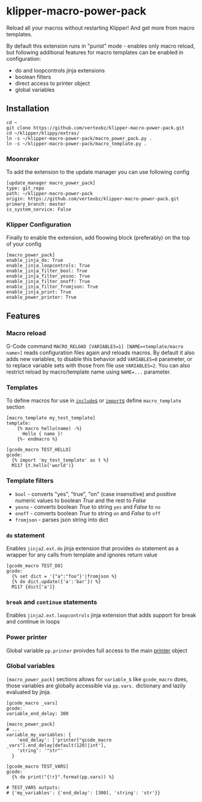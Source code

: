 # klipper-macro-power-pack

Reload all your macros without restarting Klipper! And get more from macro templates.

By default this extension runs in "purist" mode - enables only macro reload, but following additional features for macro templates can be enabled in configuration:
- do and loopcontrols jinja extensions
- boolean filters
- direct access to printer object
- global variables

## Installation

```
cd ~
git clone https://github.com/vertexbz/klipper-macro-power-pack.git
cd ~/klipper/klippy/extras/
ln -s ~/klipper-macro-power-pack/macro_power_pack.py .
ln -s ~/klipper-macro-power-pack/macro_template.py .
```


### Moonraker
To add the extension to the update manager you can use following config

```
[update_manager macro_power_pack]
type: git_repo
path: ~/klipper-macro-power-pack
origin: https://github.com/vertexbz/klipper-macro-power-pack.git
primary_branch: master
is_system_service: False
```


### Klipper Configuration

Finally to enable the extension, add floowing block (preferably) on the top of your config
```
[macro_power_pack]
enable_jinja_do: True
enable_jinja_loopcontrols: True
enable_jinja_filter_bool: True
enable_jinja_filter_yesno: True
enable_jinja_filter_onoff: True
enable_jinja_filter_fromjson: True
enable_jinja_print: True
enable_power_printer: True
```

## Features

### Macro reload
G-Code command `MACRO_RELOAD [VARIABLES=1] [NAME=<template/macro name>]` reads configuration files again and reloads macros. 
By default it also adds new variables, to disable this behavior add `VARIABLES=0` parameter, or to replace variable sets with those from file use `VARIABLES=2`. You can also restrict reload by macro/template name using `NAME=...` parameter.

### Templates
To define macros for use in [`include`s](https://jinja.palletsprojects.com/en/2.10.x/templates/#include) or [`import`s](https://jinja.palletsprojects.com/en/2.10.x/templates/#import) define `macro_template` section

```
[macro_template my_test_template]
template:
    {% macro hello(name) -%}
      Hello { name }!
    {%- endmacro %}

[gcode_macro TEST_HELLO]
gcode:
  {% import 'my_test_template' as t %}
  M117 {t.hello('world')}

```

### Template filters
- `bool` - converts "yes", "true", "on" (case insensitive) and positive numeric values to boolean _True_ and the rest to _False_
- `yesno` - converts boolean _True_ to string `yes` and _False_ to `no`
- `onoff` - converts boolean _True_ to string `on` and _False_ to `off`
- `fromjson` - parses json string into dict

### `do` statement
Enables `jinja2.ext.do` jinja extension that provides `do` statement as a wrapper for any calls from template and ignores return value

```
[gcode_macro TEST_DO]
gcode:
  {% set dict = '{"a":"foo"}'|fromjson %}
  {% do dict.update({'a':'bar'}) %}
  M117 {dict['a']}
```

### `break` and `continue` statements
Enables `jinja2.ext.loopcontrols`  jinja extension that adds support for break and continue in loops

### Power printer
Global variable `pp.printer` proivdes full access to the main [printer](https://github.com/Klipper3d/klipper/blob/master/klippy/klippy.py) object

### Global variables
`[macro_power_pack]` sections allows for `variable_`s like `gcode_macro` does, those variables are globally accessible via `pp.vars.` dictionary and lazily evaluated by jinja.

```
[gcode_macro _vars]
gcode:
variable_end_delay: 300

[macro_power_pack]
# ...
variable_my_variables: {
    'end_delay': ['printer["gcode_macro _vars"].end_delay|default(120)|int'],
    'string': '"str"'
  }

[gcode_macro TEST_VARS]
gcode:
  {% do print("{!r}".format(pp.vars)) %}

# TEST_VARS outputs:
# {'my_variables': {'end_delay': [300], 'string': 'str'}}
```
